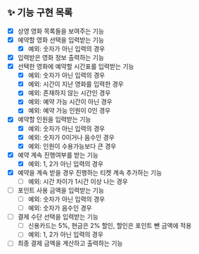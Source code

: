 ## ✨ 기능 구현 목록
- [X] 상영 영화 목록들을 보여주는 기능
- [X] 예약할 영화 선택을 입력받는 기능
  - [X] 예외: 숫자가 아닌 입력의 경우
- [X] 입력받은 영화 정보 출력하는 기능
- [X] 선택한 영화에 예약할 시간표를 입력받는 기능
  - [X] 예외: 숫자가 아닌 입력의 경우
  - [X] 예외: 시간이 지난 영화를 입력한 경우
  - [X] 예외: 존재하지 않는 시간인 경우
  - [X] 예외: 예약 가능 시간이 아닌 경우
  - [X] 예외: 예약 가능 인원이 0인 경우
- [X] 예약할 인원을 입력받는 기능
  - [X] 예외: 숫자가 아닌 입력의 경우
  - [X] 예외: 숫자가 0이거나 음수인 경우
  - [X] 예외: 인원이 수용가능보다 큰 경우
- [X] 예약 계속 진행여부를 받는 기능
  - [X] 예외: 1, 2가 아닌 입력의 경우
- [X] 예약을 계속 받을 경우 진행하는 티켓 계속 추가하는 기능
  - [ ] 예외: 시간 차이가 1시간 이상 나는 경우
- [ ] 포인트 사용 금액을 입력받는 기능
  - [ ] 예외: 숫자가 아닌 입력의 경우
  - [ ] 예외: 숫자가 음수인 경우
- [ ] 결제 수단 선택을 입력받는 기능
  - [ ] 신용카드는 5%, 현금은 2% 할인, 할인은 포인트 뺀 금액에 적용
  - [ ] 예외: 1, 2가 아닌 입력의 경우
- [ ] 최종 결제 금액을 계산하고 출력하는 기능